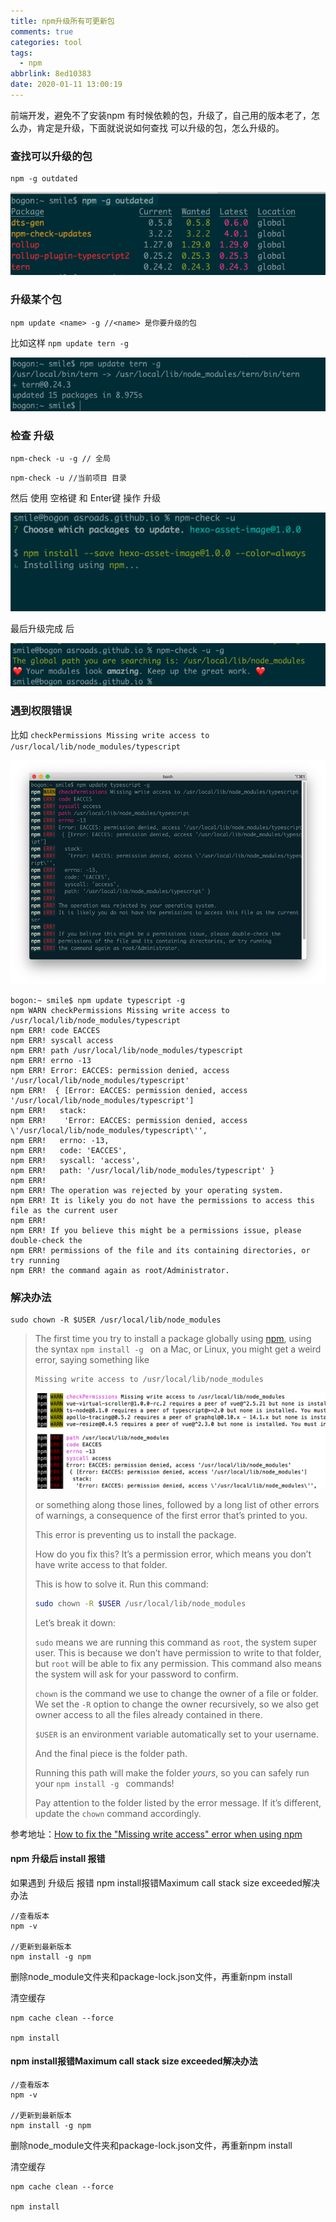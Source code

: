 ```yaml
---
title: npm升级所有可更新包
comments: true
categories: tool
tags: 
  - npm
abbrlink: 8ed10383
date: 2020-01-11 13:00:19
---
```


前端开发，避免不了安装npm 有时候依赖的包，升级了，自己用的版本老了，怎么办，肯定是升级，下面就说说如何查找 可以升级的包，怎么升级的。
<!--more-->

### 查找可以升级的包

```
npm -g outdated
```

![image-20200111133947097](npm升级所有可更新包/image-20200111133947097.png)

### 升级某个包

```
npm update <name> -g //<name> 是你要升级的包
```

比如这样 `npm update tern -g`

![image-20200111134108986](npm升级所有可更新包/image-20200111134108986.png)

### 检查 升级

```
npm-check -u -g // 全局
```

```
npm-check -u //当前项目 目录
```

然后 使用 空格键 和 Enter键 操作 升级

![image-20200111154343608](npm升级所有可更新包/image-20200111154343608.png)

最后升级完成 后

![image-20200111154129274](npm升级所有可更新包/image-20200111154129274.png)



### 遇到权限错误

比如 `checkPermissions Missing write access to /usr/local/lib/node_modules/typescript`

![image-20200111132801125](npm升级所有可更新包/image-20200111132801125.png)

```shell
bogon:~ smile$ npm update typescript -g
npm WARN checkPermissions Missing write access to /usr/local/lib/node_modules/typescript
npm ERR! code EACCES
npm ERR! syscall access
npm ERR! path /usr/local/lib/node_modules/typescript
npm ERR! errno -13
npm ERR! Error: EACCES: permission denied, access '/usr/local/lib/node_modules/typescript'
npm ERR!  { [Error: EACCES: permission denied, access '/usr/local/lib/node_modules/typescript']
npm ERR!   stack:
npm ERR!    'Error: EACCES: permission denied, access \'/usr/local/lib/node_modules/typescript\'',
npm ERR!   errno: -13,
npm ERR!   code: 'EACCES',
npm ERR!   syscall: 'access',
npm ERR!   path: '/usr/local/lib/node_modules/typescript' }
npm ERR!
npm ERR! The operation was rejected by your operating system.
npm ERR! It is likely you do not have the permissions to access this file as the current user
npm ERR!
npm ERR! If you believe this might be a permissions issue, please double-check the
npm ERR! permissions of the file and its containing directories, or try running
npm ERR! the command again as root/Administrator.
```

### 解决办法

```shell
sudo chown -R $USER /usr/local/lib/node_modules
```

> The first time you try to install a package globally using [npm](https://flaviocopes.com/npm/), using the syntax `npm install -g ` on a Mac, or Linux, you might get a weird error, saying something like
>
> ```txt
> Missing write access to /usr/local/lib/node_modules
> ```
>
> ![error-npm-permission](npm升级所有可更新包/error-npm-permission.png)
>
> or something along those lines, followed by a long list of other errors of warnings, a consequence of the first error that’s printed to you.
>
> This error is preventing us to install the package.
>
> How do you fix this? It’s a permission error, which means you don’t have write access to that folder.
>
> This is how to solve it. Run this command:
>
> ```sh
> sudo chown -R $USER /usr/local/lib/node_modules
> ```
>
> Let’s break it down:
>
> `sudo` means we are running this command as `root`, the system super user. This is because we don’t have permission to write to that folder, but `root` will be able to fix any permission. This command also means the system will ask for your password to confirm.
>
> `chown` is the command we use to change the owner of a file or folder. We set the `-R` option to change the owner recursively, so we also get owner access to all the files already contained in there.
>
> `$USER` is an environment variable automatically set to your username.
>
> And the final piece is the folder path.
>
> Running this path will make the folder *yours*, so you can safely run your `npm install -g ` commands!
>
> Pay attention to the folder listed by the error message. If it’s different, update the `chown` command accordingly.

参考地址：[How to fix the "Missing write access" error when using npm](https://flaviocopes.com/npm-fix-missing-write-access-error/)

####  npm 升级后 install 报错 

如果遇到 升级后 报错 npm install报错Maximum call stack size exceeded解决办法

```shell
//查看版本
npm -v
 
//更新到最新版本
npm install -g npm
```

删除node_module文件夹和package-lock.json文件，再重新npm install

清空缓存

```shell
npm cache clean --force

npm install
```

#### npm install报错Maximum call stack size exceeded解决办法

```shell
//查看版本
npm -v
 
//更新到最新版本
npm install -g npm
```

删除node_module文件夹和package-lock.json文件，再重新npm install

清空缓存

```shell
npm cache clean --force

npm install
```

